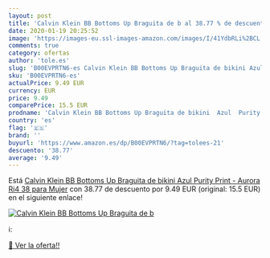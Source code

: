 ```yaml
---
layout: post
title: 'Calvin Klein BB Bottoms Up Braguita de b al 38.77 % de descuento'
date: 2020-01-19 20:25:52
image: 'https://images-eu.ssl-images-amazon.com/images/I/41YdbRLi%2BCL._SL400_.jpg'
comments: true
category: ofertas
author: 'tole.es'
slug: 'B00EVPRTN6-es Calvin Klein BB Bottoms Up Braguita de bikini Azul Purity...'
sku: 'B00EVPRTN6-es'
actualPrice: 9.49 EUR
currency: EUR
price: 9.49
comparePrice: 15.5 EUR
prodname: 'Calvin Klein BB Bottoms Up Braguita de bikini  Azul  Purity Print - Aurora Ri4   38 para Mujer'
country: 'es'
flag: '🇪🇸'
brand: ''
buyurl: 'https://www.amazon.es/dp/B00EVPRTN6/?tag=tolees-21'
descuento: '38.77'
average: '9.49'
---
```


Está [Calvin Klein BB Bottoms Up Braguita de bikini  Azul  Purity Print - Aurora Ri4   38 para Mujer](https://www.amazon.es/dp/B00EVPRTN6/?tag=tolees-21) con 38.77 de descuento por 9.49 EUR (original: 15.5 EUR) en el siguiente enlace!

[![Calvin Klein BB Bottoms Up Braguita de b](https://images-eu.ssl-images-amazon.com/images/I/41YdbRLi%2BCL._SL400_.jpg)](https://www.amazon.es/dp/B00EVPRTN6/?tag=tolees-21)

ℹ️:


[🛒 Ver la oferta!!](https://www.amazon.es/dp/B00EVPRTN6/?tag=tolees-21)
